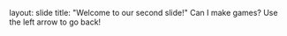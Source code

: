 layout: slide
title: "Welcome to our second slide!"
Can I make games?
Use the left arrow to go back!
